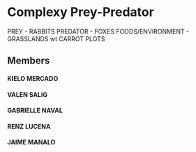 # Complexy Prey-Predator
PREY - RABBITS
PREDATOR - FOXES
FOODS/ENVIRONMENT - GRASSLANDS wt CARROT PLOTS

## Members
#### KIELO MERCADO
#### VALEN SALIG
#### GABRIELLE NAVAL
#### RENZ LUCENA
#### JAIME MANALO
